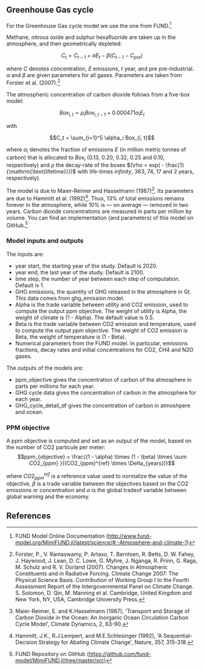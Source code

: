 ## Greenhouse Gas cycle

For the Greenhouse Gas cycle model we use the one from FUND.[^4]

Methane, nitrous oxide and sulphur hexafluoride are taken up in the atmosphere, and then geometrically depleted:

$$C_{t} = C_{t-1} + \alpha E_{t} - \beta (C_{t-1} - C_{pre}) $$

where $C$ denotes concentration, $E$ emissions, $t$ year, and $\text{pre}$ pre-industrial. $\alpha$ and $\beta$ are given parameters for all gases.
Parameters are taken from Forster et al. (2007).[^5]

The atmospheric concentration of carbon dioxide follows from a five-box model:

$$Box_{i, t} = \rho_i Box_{i, t-1} + 0.000471\alpha_i E_t$$

with

$$C_t = \sum_{i=1}^5 \alpha_i Box_{i, t}$$

where $\alpha_{i}$ denotes the fraction of emissions $E$ (in million metric tonnes of carbon) that is allocated to $Box_{i}$ ($0.13$, $0.20$, $0.32$, $0.25$ and $0.10$, respectively) and $\rho$ the decay-rate of the boxes $(\rho = exp( - \frac{1}{\mathrm{\text{lifetime}}})$
with life-times $infinity$, $363$, $74$, $17$ and $2$ years, respectively).

The model is due to Maier-Reimer and Hasselmann (1987)[^1].
Its parameters are due to Hammitt et al. (1992)[^2]. Thus, $13 \%$ of total emissions remains forever in the atmosphere, while $10\%$ is — on average — removed in two years. Carbon dioxide concentrations are measured in parts per million by volume.
You can find an implementation (and parameters) of this model on GitHub.[^3]

### Model inputs and outputs

The inputs are:

- year start, the starting year of the study. Default is 2020.
- year end, the last year of the study. Default is 2100.
- time step, the number of year between each step of computation. Default is 1.
- GHG emissions, the quantity of GHG released in the atmosphere in Gt. This data comes from ghg_emission model.
- Alpha is the trade variable between utility and CO2 emission, used to compute the output ppm objective. The weight of utility is Alpha, the weight of climate is (1 - Alpha). The default value is 0.5.
- Beta is the trade variable between CO2 emission and temperature, used to compute the output ppm objective. The weight of CO2 emission is Beta, the weight of temperature is (1 - Beta).
- Numerical parameters from the FUND model. In particular, emissions fractions, decay rates and initial concentrations for CO2, CH4 and N2O gases.

The outputs of the models are:

- ppm_objective gives the concentration of carbon of the atmosphere in parts per millions for each year.
- GHG cycle data gives the concentration of carbon in the atmosphere for each year.
- GHG_cycle_detail_df gives the concentration of carbon in atmoshpere and ocean.

### PPM objective

A ppm objective is computed and set as an output of the model, based on the number of CO2 particule per meter:
$$ppm_{objective} = \frac{(1 - \alpha) \times (1 - \beta) \times \sum CO2_{ppm} }{(CO2_{ppm}^{ref} \times \Delta_{years})}$$

where $CO2_{ppm}^{ref}$ is a reference value used to normalize the value of the objective, $\beta$ is a trade variable between the objectives based on the CO2 emissions or concentration and $\alpha$ is the global tradeof variable between global warning and the economy.

## References

[^1]: Maier-Reimer, E. and K.Hasselmann (1987), 'Transport and Storage of Carbon Dioxide in the Ocean: An Inorganic Ocean Circulation Carbon Cycle Model', Climate Dynamics, 2, 63-90.

[^2]: Hammitt, J.K., R.J.Lempert, and M.E.Schlesinger (1992), 'A Sequential-Decision Strategy for Abating Climate Change', Nature, 357, 315-318.

[^3]: FUND Repository on GitHub (<https://github.com/fund-model/MimiFUND.jl/tree/master/src>)

[^4]: FUND Model Online Documentation (<http://www.fund-model.org/MimiFUND.jl/latest/science/#.-Atmosphere-and-climate-1>)

[^5]: Forster, P., V. Ramaswamy, P. Artaxo, T. Berntsen, R. Betts, D. W. Fahey, J. Haywood, J. Lean, D. C. Lowe, G. Myhre, J. Nganga, R. Prinn, G. Raga, M. Schulz and R. V. Dorland (2007). Changes in Atmospheric Constituents and in Radiative Forcing. Climate Change 2007: The Physical Science Basis. Contribution of Working Group I to the Fourth Assessment Report of the Intergovernmental Panel on Climate Change. S. Solomon, D. Qin, M. Manning et al. Cambridge, United Kingdom and New York, NY, USA, Cambridge University Press.
